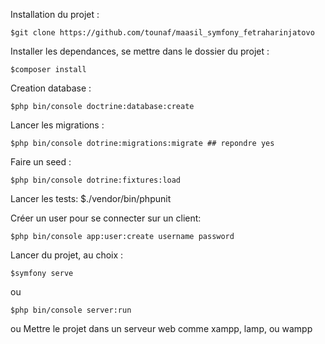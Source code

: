 Installation du projet :
  
    $git clone https://github.com/tounaf/maasil_symfony_fetraharinjatovo
Installer les dependances, se mettre dans le dossier du projet :
  
    $composer install

Creation database :
    
    $php bin/console doctrine:database:create

Lancer les migrations :
    
    $php bin/console dotrine:migrations:migrate ## repondre yes

Faire un seed :
    
    $php bin/console dotrine:fixtures:load

Lancer les tests:
    $./vendor/bin/phpunit

Créer un user pour se connecter sur un client:

    $php bin/console app:user:create username password

Lancer du projet, au choix :
    
    $symfony serve
ou 
    
    $php bin/console server:run

ou Mettre le projet dans un serveur web comme xampp, lamp, ou wampp
    
    


    
